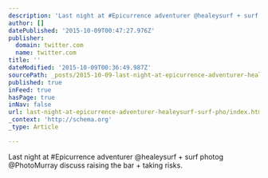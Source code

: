 ```yaml
---
description: 'Last night at #Epicurrence adventurer @healeysurf + surf photog @PhotoMurray discuss raising the bar + taking risks.'
author: []
datePublished: '2015-10-09T00:47:27.976Z'
publisher:
  domain: twitter.com
  name: twitter.com
title: ''
dateModified: '2015-10-09T00:36:49.987Z'
sourcePath: _posts/2015-10-09-last-night-at-epicurrence-adventurer-healeysurf-surf-pho.md
published: true
inFeed: true
hasPage: true
inNav: false
url: last-night-at-epicurrence-adventurer-healeysurf-surf-pho/index.html
_context: 'http://schema.org'
_type: Article

---
```

Last night at \#Epicurrence adventurer @healeysurf + surf photog @PhotoMurray discuss raising the bar + taking risks.